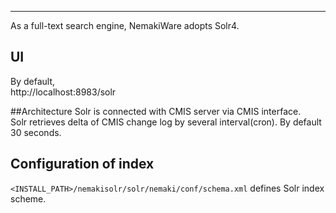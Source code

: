 ---
As a full-text search engine, NemakiWare adopts Solr4.  

## UI
By default,  
http://localhost:8983/solr

##Architecture
Solr is connected with CMIS server via CMIS interface.  
Solr retrieves delta of CMIS change log by several interval(cron). By default 30 seconds.  
 
## Configuration of index
`<INSTALL_PATH>/nemakisolr/solr/nemaki/conf/schema.xml` defines Solr index scheme.  